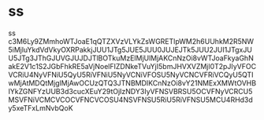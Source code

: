 # ss
ss
c3M6Ly9ZMmhoWTJoaE1qQTZXVzVLYkZsWGRETlpWM2h6UUhkM2R5NW5iMjluYkdVdVkyOXRPakkjJUU1JTg5JUE5JUU0JUJEJTk5JUU2JUI1JTgxJUU5JTg3JThGJUVGJUJDJTlBOTkuMzElMjUlMjAKCnNzOi8vWTJoaFkyaGhNakE2V1c1S2JGbFhkRE5aVjNoelFIZDNkeTVuYjI5bmJHVXVZMjl0T2pJIyVFOCVCRiU4NyVFNiU5QyU5RiVFNiU5NyVCNiVFOSU5NyVCNCVFRiVCQyU5QTIwMjAtMDQtMjglMjAwOCUzQTQ3JTNBMDIKCnNzOi8vY21NMExXMWtOVHBIYkZGNFYzUUB3d3cucXEuY29tOjIzNDY3IyVFNSVBRSU5OCVFNyVCRCU5MSVFNiVCMCVCOCVFNCVCOSU4NSVFNSU5RiU5RiVFNSU5MCU4RHd3dy5xeTFxLmNvbQoK

